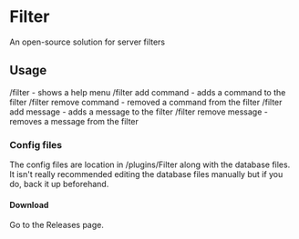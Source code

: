 # Filter
An open-source solution for server filters

## Usage
/filter - shows a help menu
/filter add command <command> - adds a command to the filter
/filter remove command <command> - removed a command from the filter
/filter add message <message> - adds a message to the filter
/filter remove message <message> - removes a message from the filter

### Config files
The config files are location in /plugins/Filter along with the database files.
It isn't really recommended editing the database files manually but if you do, back it up beforehand.

#### Download

Go to the Releases page.
